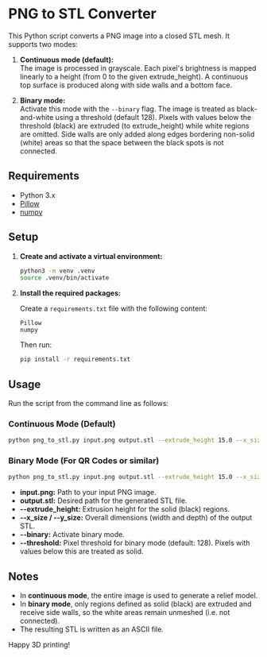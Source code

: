 # PNG to STL Converter

This Python script converts a PNG image into a closed STL mesh. It supports two modes:

1. **Continuous mode (default):**  
   The image is processed in grayscale. Each pixel's brightness is mapped linearly to a height (from 0 to the given extrude_height). A continuous top surface is produced along with side walls and a bottom face.

2. **Binary mode:**  
   Activate this mode with the `--binary` flag. The image is treated as black-and-white using a threshold (default 128). Pixels with values below the threshold (black) are extruded (to extrude_height) while white regions are omitted. Side walls are only added along edges bordering non-solid (white) areas so that the space between the black spots is not connected.

## Requirements

- Python 3.x
- [Pillow](https://pypi.org/project/Pillow/)
- [numpy](https://pypi.org/project/numpy/)

## Setup

1. **Create and activate a virtual environment:**

   ```bash
   python3 -m venv .venv
   source .venv/bin/activate
   ```

2. **Install the required packages:**

   Create a `requirements.txt` file with the following content:
   ```
   Pillow
   numpy
   ```
   Then run:
   ```bash
   pip install -r requirements.txt
   ```

## Usage

Run the script from the command line as follows:

### Continuous Mode (Default)
```bash
python png_to_stl.py input.png output.stl --extrude_height 15.0 --x_size 120.0 --y_size 120.0
```

### Binary Mode (For QR Codes or similar)
```bash
python png_to_stl.py input.png output.stl --extrude_height 15.0 --x_size 120.0 --y_size 120.0 --binary --threshold 128
```

- **input.png:** Path to your input PNG image.
- **output.stl:** Desired path for the generated STL file.
- **--extrude_height:** Extrusion height for the solid (black) regions.
- **--x_size / --y_size:** Overall dimensions (width and depth) of the output STL.
- **--binary:** Activate binary mode.
- **--threshold:** Pixel threshold for binary mode (default: 128). Pixels with values below this are treated as solid.

## Notes

- In **continuous mode**, the entire image is used to generate a relief model.
- In **binary mode**, only regions defined as solid (black) are extruded and receive side walls, so the white areas remain unmeshed (i.e. not connected).
- The resulting STL is written as an ASCII file.

Happy 3D printing!